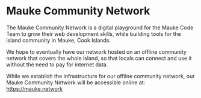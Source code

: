 # Mauke Community Network

The Mauke Community Network is a digital playground for the Mauke Code Team to grow their web development skills, while building tools for the island community in Mauke, Cook Islands.

We hope to eventually have our network hosted on an offline community network that covers the whole island, so that locals can connect and use it without the need to pay for internet data.

While we establish the infrastructure for our offline community network, our Mauke Community Network will be accessible online at: https://mauke.network
